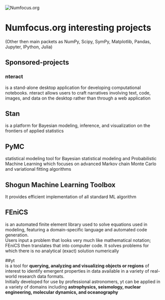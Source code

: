 ![Numfocus.org](https://numfocus.org/wp-content/uploads/2017/03/numfocusweblogo_orig-1.png) 
# Numfocus.org interesting projects  
(Other then main packets as NumPy, Scipy, SymPy, Matplotlib, Pandas, Jupyter, IPython, Julia)

## Sponsored-projects

### nteract              
is a stand-alone desktop application for developing computational notebooks. nteract allows users to craft narratives involving text, code, images, and data on the desktop rather than through a web application                  

## Stan           
is a platform for Bayesian modeling, inference, and visualization on the frontiers of applied statistics                   

## PyMC
statistical modeling tool for Bayesian statistical modeling and Probabilistic Machine Learning which focuses on advanced Markov chain Monte Carlo and variational fitting algorithms                   

## Shogun Machine Learning Toolbox
It provides efficient implementation of all standard ML algorithm           

## FEniCS                  
is an automated finite element library used to solve equations used in modeling, featuring a domain-specific language and automated code generation.              
Users input a problem that looks very much like mathematical notation;              
FEniCS then translates that into computer code. It solves problems for which there is no analytical (exact) solution numerically              

##yt                   
is a tool for **querying, analyzing and visualizing objects or regions** of interest to identify emergent properties in data available in a variety of real-world research data formats.             
Initially developed for use by professional astronomers, yt can be applied in a variety of domains including **astrophysics, seismology, nuclear engineering, molecular dynamics, and oceanography**              

